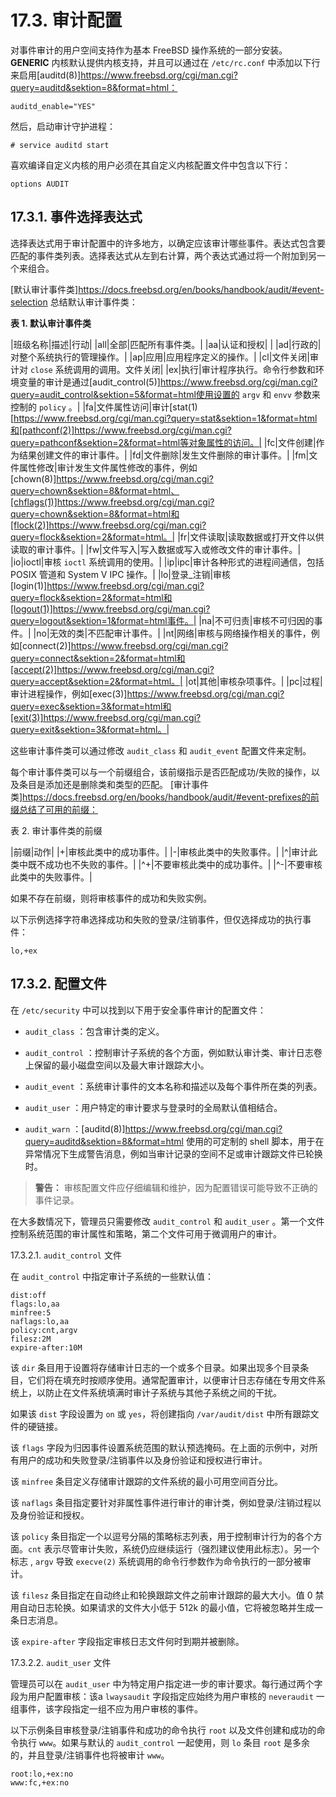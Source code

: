 # 17.3. 审计配置

对事件审计的用户空间支持作为基本 FreeBSD 操作系统的一部分安装。**GENERIC** 内核默认提供内核支持，并且可以通过在 `/etc/rc.conf` 中添加以下行来启用[auditd(8)]https://www.freebsd.org/cgi/man.cgi?query=auditd&sektion=8&format=html：

````
auditd_enable="YES"
````

然后，启动审计守护进程：

````
# service auditd start
````

喜欢编译自定义内核的用户必须在其自定义内核配置文件中包含以下行：

````
options AUDIT
````

## 17.3.1. 事件选择表达式

选择表达式用于审计配置中的许多地方，以确定应该审计哪些事件。表达式包含要匹配的事件类列表。选择表达式从左到右计算，两个表达式通过将一个附加到另一个来组合。

[默认审计事件类]https://docs.freebsd.org/en/books/handbook/audit/#event-selection 总结默认审计事件类：

**表 1. 默认审计事件类**

|班级名称|描述|行动|
|all|全部|匹配所有事件类。|
|aa|认证和授权| |
|ad|行政的|对整个系统执行的管理操作。|
|ap|应用|应用程序定义的操作。|
|cl|文件关闭|审计对 `close` 系统调用的调用。文件关闭|
|ex|执行|审计程序执行。命令行参数和环境变量的审计是通过[audit_control(5)]https://www.freebsd.org/cgi/man.cgi?query=audit_control&sektion=5&format=html使用设置的 `argv` 和 `envv` 参数来控制的 `policy` 。|
|fa|文件属性访问|审计[stat(1)[https://www.freebsd.org/cgi/man.cgi?query=stat&sektion=1&format=html和[pathconf(2)]https://www.freebsd.org/cgi/man.cgi?query=pathconf&sektion=2&format=html等对象属性的访问。|
|fc|文件创建|作为结果创建文件的审计事件。|
|fd|文件删除|发生文件删除的审计事件。|
|fm|文件属性修改|审计发生文件属性修改的事件，例如[chown(8)]https://www.freebsd.org/cgi/man.cgi?query=chown&sektion=8&format=html、[chflags(1)]https://www.freebsd.org/cgi/man.cgi?query=chown&sektion=8&format=html和[flock(2)]https://www.freebsd.org/cgi/man.cgi?query=flock&sektion=2&format=html。|
|fr|文件读取|读取数据或打开文件以供读取的审计事件。|
|fw|文件写入|写入数据或写入或修改文件的审计事件。|
|io|ioctl|审核 `ioctl` 系统调用的使用。|
|ip|ipc|审计各种形式的进程间通信，包括 POSIX 管道和 System V IPC 操作。|
|lo|登录_注销|审核[login(1)]https://www.freebsd.org/cgi/man.cgi?query=flock&sektion=2&format=html和[logout(1)]https://www.freebsd.org/cgi/man.cgi?query=logout&sektion=1&format=html事件。|
|na|不可归责|审核不可归因的事件。|
|no|无效的类|不匹配审计事件。|
|nt|网络|审核与网络操作相关的事件，例如[connect(2)]https://www.freebsd.org/cgi/man.cgi?query=connect&sektion=2&format=html和[accept(2)]https://www.freebsd.org/cgi/man.cgi?query=accept&sektion=2&format=html。|
|ot|其他|审核杂项事件。|
|pc|过程|审计进程操作，例如[exec(3)]https://www.freebsd.org/cgi/man.cgi?query=exec&sektion=3&format=html和[exit(3)]https://www.freebsd.org/cgi/man.cgi?query=exit&sektion=3&format=html。|

这些审计事件类可以通过修改 `audit_class` 和 `audit_event` 配置文件来定制。

每个审计事件类可以与一个前缀组合，该前缀指示是否匹配成功/失败的操作，以及条目是添加还是删除类和类型的匹配。 [审计事件类]https://docs.freebsd.org/en/books/handbook/audit/#event-prefixes的前缀总结了可用的前缀：

表 2. 审计事件类的前缀

|前缀|动作|
|+|审核此类中的成功事件。|
|-|审核此类中的失败事件。|
|^|审计此类中既不成功也不失败的事件。|
|^+|不要审核此类中的成功事件。|
|^-|不要审核此类中的失败事件。|

如果不存在前缀，则将审核事件的成功和失败实例。

以下示例选择字符串选择成功和失败的登录/注销事件，但仅选择成功的执行事件：

````
lo,+ex
````

## 17.3.2. 配置文件

在 `/etc/security` 中可以找到以下用于安全事件审计的配置文件：

* `audit_class` ：包含审计类的定义。

* `audit_control` ：控制审计子系统的各个方面，例如默认审计类、审计日志卷上保留的最小磁盘空间以及最大审计跟踪大小。

* `audit_event` ：系统审计事件的文本名称和描述以及每个事件所在类的列表。

* `audit_user` ：用户特定的审计要求与登录时的全局默认值相结合。

* `audit_warn` ：[auditd(8)]https://www.freebsd.org/cgi/man.cgi?query=auditd&sektion=8&format=html 使用的可定制的 shell 脚本，用于在异常情况下生成警告消息，例如当审计记录的空间不足或审计跟踪文件已轮换时。

> **警告：**
>审核配置文件应仔细编辑和维护，因为配置错误可能导致不正确的事件记录。

在大多数情况下，管理员只需要修改 `audit_control` 和 `audit_user` 。第一个文件控制系统范围的审计属性和策略，第二个文件可用于微调用户的审计。

17.3.2.1. `audit_control` 文件

在 `audit_control` 中指定审计子系统的一些默认值：

````dir:/var/audit
dist:off
flags:lo,aa
minfree:5
naflags:lo,aa
policy:cnt,argv
filesz:2M
expire-after:10M
````

该 `dir` 条目用于设置将存储审计日志的一个或多个目录。如果出现多个目录条目，它们将在填充时按顺序使用。通常配置审计，以便审计日志存储在专用文件系统上，以防止在文件系统填满时审计子系统与其他子系统之间的干扰。

如果该 `dist` 字段设置为 `on` 或 `yes`，将创建指向 `/var/audit/dist` 中所有跟踪文件的硬链接。

该 `flags` 字段为归因事件设置系统范围的默认预选掩码。在上面的示例中，对所有用户的成功和失败登录/注销事件以及身份验证和授权进行审计。

该 `minfree` 条目定义存储审计跟踪的文件系统的最小可用空间百分比。

该 `naflags` 条目指定要针对非属性事件进行审计的审计类，例如登录/注销过程以及身份验证和授权。

该 `policy` 条目指定一个以逗号分隔的策略标志列表，用于控制审计行为的各个方面。`cnt` 表示尽管审计失败，系统仍应继续运行（强烈建议使用此标志）。另一个标志 , `argv` 导致 `execve(2)` 系统调用的命令行参数作为命令执行的一部分被审计。

该 `filesz` 条目指定在自动终止和轮换跟踪文件之前审计跟踪的最大大小。值 0 禁用自动日志轮换。如果请求的文件大小低于 512k 的最小值，它将被忽略并生成一条日志消息。

该 `expire-after` 字段指定审核日志文件何时到期并被删除。

17.3.2.2. `audit_user` 文件

管理员可以在 `audit_user` 中为特定用户指定进一步的审计要求。每行通过两个字段为用户配置审核：该a `lwaysaudit` 字段指定应始终为用户审核的 `neveraudit` 一组事件，该字段指定一组不应为用户审核的事件。

以下示例条目审核登录/注销事件和成功的命令执行 `root` 以及文件创建和成功的命令执行 `www`。如果与默认的 `audit_control` 一起使用，则 `lo` 条目 `root` 是多余的，并且登录/注销事件也将被审计 `www`。

````
root:lo,+ex:no
www:fc,+ex:no
````
